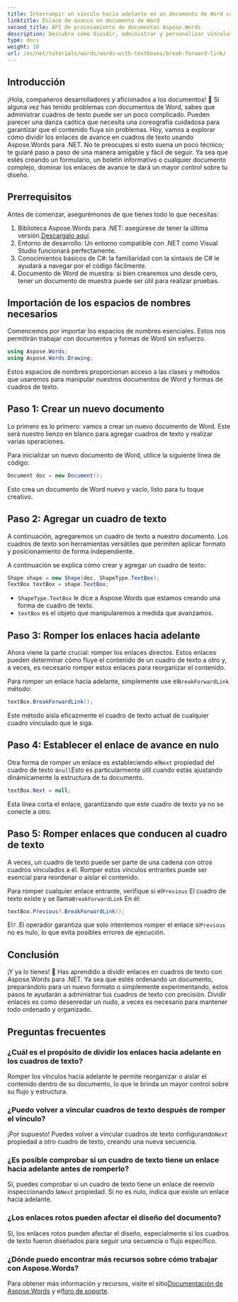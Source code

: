 ```yaml
---
title: Interrumpir un vínculo hacia adelante en un documento de Word con Aspose.Words para .NET
linktitle: Enlace de avance en documento de Word
second_title: API de procesamiento de documentos Aspose.Words
description: Descubra cómo dividir, administrar y personalizar vínculos de avance en cuadros de texto con Aspose.Words para .NET. Esta guía paso a paso cubre todo lo que necesita para optimizar el diseño de sus documentos y mejorar la administración de archivos de Word.
type: docs
weight: 10
url: /es/net/tutorials/words/words-with-textboxes/break-forward-link/
---
```

## Introducción

¡Hola, compañeros desarrolladores y aficionados a los documentos! 🌟 Si alguna vez has tenido problemas con documentos de Word, sabes que administrar cuadros de texto puede ser un poco complicado. Pueden parecer una danza caótica que necesita una coreografía cuidadosa para garantizar que el contenido fluya sin problemas. Hoy, vamos a explorar cómo dividir los enlaces de avance en cuadros de texto usando Aspose.Words para .NET. No te preocupes si esto suena un poco técnico; te guiaré paso a paso de una manera amigable y fácil de seguir. Ya sea que estés creando un formulario, un boletín informativo o cualquier documento complejo, dominar los enlaces de avance te dará un mayor control sobre tu diseño.

## Prerrequisitos

Antes de comenzar, asegurémonos de que tienes todo lo que necesitas:

1.  Biblioteca Aspose.Words para .NET: asegúrese de tener la última versión.[Descargalo aquí](https://releases.aspose.com/words/net/).
2. Entorno de desarrollo: Un entorno compatible con .NET como Visual Studio funcionará perfectamente.
3. Conocimientos básicos de C#: la familiaridad con la sintaxis de C# le ayudará a navegar por el código fácilmente.
4. Documento de Word de muestra: si bien crearemos uno desde cero, tener un documento de muestra puede ser útil para realizar pruebas.

## Importación de los espacios de nombres necesarios

Comencemos por importar los espacios de nombres esenciales. Estos nos permitirán trabajar con documentos y formas de Word sin esfuerzo.

```csharp
using Aspose.Words;
using Aspose.Words.Drawing;
```

Estos espacios de nombres proporcionan acceso a las clases y métodos que usaremos para manipular nuestros documentos de Word y formas de cuadros de texto.

## Paso 1: Crear un nuevo documento

Lo primero es lo primero: vamos a crear un nuevo documento de Word. Este será nuestro lienzo en blanco para agregar cuadros de texto y realizar varias operaciones.

Para inicializar un nuevo documento de Word, utilice la siguiente línea de código:

```csharp
Document doc = new Document();
```

Esto crea un documento de Word nuevo y vacío, listo para tu toque creativo.

## Paso 2: Agregar un cuadro de texto

A continuación, agregaremos un cuadro de texto a nuestro documento. Los cuadros de texto son herramientas versátiles que permiten aplicar formato y posicionamiento de forma independiente.

A continuación se explica cómo crear y agregar un cuadro de texto:

```csharp
Shape shape = new Shape(doc, ShapeType.TextBox);
TextBox textBox = shape.TextBox;
```

- `ShapeType.TextBox` le dice a Aspose.Words que estamos creando una forma de cuadro de texto.
- `textBox` es el objeto que manipularemos a medida que avanzamos.

## Paso 3: Romper los enlaces hacia adelante

Ahora viene la parte crucial: romper los enlaces directos. Estos enlaces pueden determinar cómo fluye el contenido de un cuadro de texto a otro y, a veces, es necesario romper estos enlaces para reorganizar el contenido.

 Para romper un enlace hacia adelante, simplemente use el`BreakForwardLink` método:

```csharp
textBox.BreakForwardLink();
```

Este método aísla eficazmente el cuadro de texto actual de cualquier cuadro vinculado que le siga.

## Paso 4: Establecer el enlace de avance en nulo

 Otra forma de romper un enlace es estableciendo el`Next` propiedad del cuadro de texto a`null`Esto es particularmente útil cuando estás ajustando dinámicamente la estructura de tu documento.

```csharp
textBox.Next = null;
```

Esta línea corta el enlace, garantizando que este cuadro de texto ya no se conecte a otro.

## Paso 5: Romper enlaces que conducen al cuadro de texto

A veces, un cuadro de texto puede ser parte de una cadena con otros cuadros vinculados a él. Romper estos vínculos entrantes puede ser esencial para reordenar o aislar el contenido.

 Para romper cualquier enlace entrante, verifique si el`Previous` El cuadro de texto existe y se llama`BreakForwardLink` En él:

```csharp
textBox.Previous?.BreakForwardLink();
```

 El`?.`El operador garantiza que solo intentemos romper el enlace si`Previous` no es nulo, lo que evita posibles errores de ejecución.

## Conclusión

¡Y ya lo tienes! 🎉 Has aprendido a dividir enlaces en cuadros de texto con Aspose.Words para .NET. Ya sea que estés ordenando un documento, preparándolo para un nuevo formato o simplemente experimentando, estos pasos te ayudarán a administrar tus cuadros de texto con precisión. Dividir enlaces es como desenredar un nudo, a veces es necesario para mantener todo ordenado y organizado.

## Preguntas frecuentes

### ¿Cuál es el propósito de dividir los enlaces hacia adelante en los cuadros de texto?

Romper los vínculos hacia adelante le permite reorganizar o aislar el contenido dentro de su documento, lo que le brinda un mayor control sobre su flujo y estructura.

### ¿Puedo volver a vincular cuadros de texto después de romper el vínculo?

 ¡Por supuesto! Puedes volver a vincular cuadros de texto configurando`Next` propiedad a otro cuadro de texto, creando una nueva secuencia.

### ¿Es posible comprobar si un cuadro de texto tiene un enlace hacia adelante antes de romperlo?

Sí, puedes comprobar si un cuadro de texto tiene un enlace de reenvío inspeccionando la`Next` propiedad. Si no es nulo, indica que existe un enlace hacia adelante.

### ¿Los enlaces rotos pueden afectar el diseño del documento?

Sí, los enlaces rotos pueden afectar el diseño, especialmente si los cuadros de texto fueron diseñados para seguir una secuencia o flujo específico.

### ¿Dónde puedo encontrar más recursos sobre cómo trabajar con Aspose.Words?

 Para obtener más información y recursos, visite el sitio[Documentación de Aspose.Words](https://reference.aspose.com/words/net/) y el[foro de soporte](https://forum.aspose.com/c/words/8).